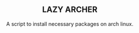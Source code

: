 <h2 align="center">LAZY ARCHER</h2>

<div align="center">
<p>A script to install necessary packages on arch linux.</p>
</div>
